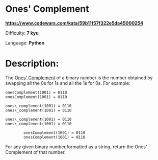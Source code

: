 # Ones' Complement

**<https://www.codewars.com/kata/59b11f57f322e5da45000254>**

Difficulty: **7 kyu**

Language: **Python**

# Description:

The [Ones' Complement](https://en.wikipedia.org/wiki/Ones%27_complement) of a binary number is the number obtained by swapping all the 0s for 1s and all the 1s for 0s. For example:



```
onesComplement(1001) = 0110
onesComplement(1001) = 0110

```


```
ones\_complement(1001) = 0110
ones\_complement(1001) = 0110

```


```
ones\_complement(1001) = 0110
ones\_complement(1001) = 0110

```


```
        onesComplement(1001) = 0110
        onesComplement(1001) = 0110

```

For any given binary number,formatted as a string, return the Ones' Complement of that number.


